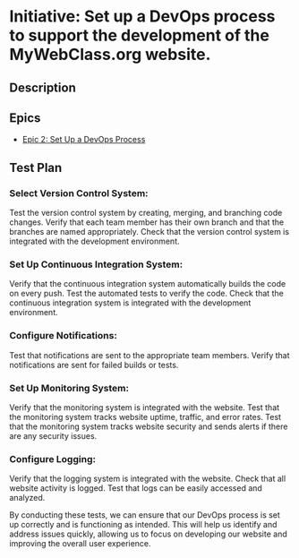 # Initiative: Set up a DevOps process to support the development of the MyWebClass.org website.
## Description
## Epics
* [Epic 2: Set Up a DevOps Process](/documentation/templates/theme/initiatives/epics/epic_template.md)

## Test Plan
### Select Version Control System:
Test the version control system by creating, merging, and branching code changes.
Verify that each team member has their own branch and that the branches are named appropriately.
Check that the version control system is integrated with the development environment.

### Set Up Continuous Integration System:
Verify that the continuous integration system automatically builds the code on every push.
Test the automated tests to verify the code.
Check that the continuous integration system is integrated with the development environment.

### Configure Notifications:
Test that notifications are sent to the appropriate team members.
Verify that notifications are sent for failed builds or tests.

### Set Up Monitoring System:
Verify that the monitoring system is integrated with the website.
Test that the monitoring system tracks website uptime, traffic, and error rates.
Test that the monitoring system tracks website security and sends alerts if there are any security issues.

### Configure Logging:
Verify that the logging system is integrated with the website.
Check that all website activity is logged.
Test that logs can be easily accessed and analyzed.

By conducting these tests, we can ensure that our DevOps process is set up correctly and is functioning as intended. This will help us identify and address issues quickly, allowing us to focus on developing our website and improving the overall user experience.